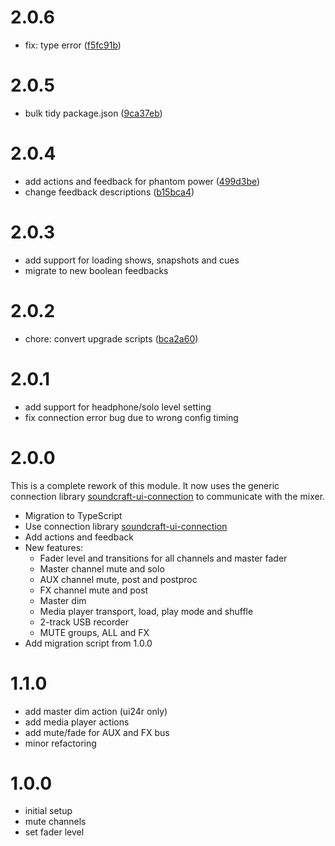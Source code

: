 # 2.0.6

- fix: type error ([f5fc91b](https://github.com/bitfocus/companion-module-soundcraft-ui/commit/f5fc91b81e8307e01bf2c59385ce0d5d03af1218))

# 2.0.5

- bulk tidy package.json ([9ca37eb](https://github.com/bitfocus/companion-module-soundcraft-ui/commit/9ca37eb873c537b55d1e5c6b81a43623394eacb3))

# 2.0.4

- add actions and feedback for phantom power ([499d3be](https://github.com/bitfocus/companion-module-soundcraft-ui/commit/499d3be64fa8eab13b31109ef5af463fd1e1eecd))
- change feedback descriptions ([b15bca4](https://github.com/bitfocus/companion-module-soundcraft-ui/commit/b15bca441ebf0e5d05f6640fb02b2cccd069a600))

# 2.0.3

- add support for loading shows, snapshots and cues
- migrate to new boolean feedbacks

# 2.0.2

- chore: convert upgrade scripts ([bca2a60](https://github.com/bitfocus/companion-module-soundcraft-ui/commit/bca2a60d64f59a8017f001584bfd9f188acaf4b1))

# 2.0.1

- add support for headphone/solo level setting
- fix connection error bug due to wrong config timing

# 2.0.0

This is a complete rework of this module. It now uses the generic connection library [soundcraft-ui-connection](https://www.npmjs.com/package/soundcraft-ui-connection) to communicate with the mixer.

- Migration to TypeScript
- Use connection library [soundcraft-ui-connection](https://www.npmjs.com/package/soundcraft-ui-connection)
- Add actions and feedback
- New features:
  - Fader level and transitions for all channels and master fader
  - Master channel mute and solo
  - AUX channel mute, post and postproc
  - FX channel mute and post
  - Master dim
  - Media player transport, load, play mode and shuffle
  - 2-track USB recorder
  - MUTE groups, ALL and FX
- Add migration script from 1.0.0

# 1.1.0

- add master dim action (ui24r only)
- add media player actions
- add mute/fade for AUX and FX bus
- minor refactoring

# 1.0.0

- initial setup
- mute channels
- set fader level
